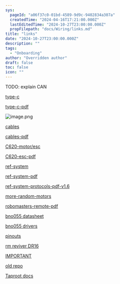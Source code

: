 ```yaml
---
sys:
  pageId: "a06f37c0-01bd-4589-9d9c-9402834a307a"
  createdTime: "2024-04-16T17:21:00.000Z"
  lastEditedTime: "2024-10-27T23:00:00.000Z"
  propFilepath: "docs/Wiring/links.md"
title: "links"
date: "2024-10-27T23:00:00.000Z"
description: ""
tags:
  - "Onboarding"
author: "Overridden author"
draft: false
toc: false
icon: ""
---
```


TODO: explain CAN

[type-c](https://www.robomaster.com/en-US/products/components/general/development-board-type-c#downloads)

[type-c-pdf](https://rm-static.djicdn.com/tem/35228/RoboMaster%20Development%20Board%20Type%20C%20User%20Manual.pdf)

![image.png](https://prod-files-secure.s3.us-west-2.amazonaws.com/d518164a-d88e-44d1-a4ee-3adb3bd8bce0/0d29e717-3b43-4c2c-aaab-1a40c334c1d2/image.png?X-Amz-Algorithm=AWS4-HMAC-SHA256&X-Amz-Content-Sha256=UNSIGNED-PAYLOAD&X-Amz-Credential=ASIAZI2LB4663CNBFQCO%2F20250322%2Fus-west-2%2Fs3%2Faws4_request&X-Amz-Date=20250322T021407Z&X-Amz-Expires=3600&X-Amz-Security-Token=IQoJb3JpZ2luX2VjEFkaCXVzLXdlc3QtMiJIMEYCIQD%2FbHZjRHAwpSmDNDUI3j8IBDQ5%2BhkzBNUr3WfnSKdZtgIhAOVeMyk%2BABiW%2B5gzn9O0asreRw0PfD2EZL0kqQqFxBpEKogECLL%2F%2F%2F%2F%2F%2F%2F%2F%2F%2FwEQABoMNjM3NDIzMTgzODA1IgzB5eQxft1LTJ8NN5oq3AOazT41SiV7UypJPwbhpinuSe%2FdFHiLAU5nDeQeOTDACZHiCFOOadPazD2HskSIEY6HLnEkPUNpcKCBZ9hnJcGN9cNpTTJcskSwSiDSDaSgoz1HxMcg2wb4ZjKC8UjmpzRDxK7fPYTd7dTctHA6PuU%2BQRT0fcFNvXVDKFiFszRgtnxpdSqyyUb%2FETcJxIdZv4GvOyBim9vk9XL7vP5pP9OdPgOFBRd%2FyHxpZ%2BJI04xocVy3hH3z%2FSulpjFzWgi%2FG6m7x01zqo%2Bqu%2FYzknbxC5m2bv5XAZ%2FD%2F3qwZK6NUxERXw8yCvrJzF38CyKYRDWl72iw0ukSqJd031%2FWbIL2O49DyTn%2BrLsY3E8LIeH7KhRvkWFGsyjx5EI6D%2B2Z%2FyYe%2BKyNsN4LAhFe9QjQSpSq%2B4Ce6eur7yLIyGhwfiDpSrctKPrL9%2FobUaQjbG9znoXYDK0SO3LyMrUZEAElYx1FNFyvEf%2FR1Rb%2B2D3Pigy1jf0dX2C6LVNAvFX6rYvyJiceF7IvERwKpw3zZbN9cV7oPu%2BL5%2B7Ml1ZL9g%2BBag99uebqS1%2Fkm8hGeygFDtizHbU3ck4pRSg5RTukofvj89X15tJmmFksNjoQXngOE8mrPPnPQt0csJwcEWKV0CDEyzCGmvi%2BBjqkAfjkWTSInZBC2fipht2nin30q15goxcP6uwqgCpJp%2FYnENiLwSiYzkW92S5IsAl2QiowJtKwhYnHIk4P0eiV188lodWnFioR8qsCbhO4%2FbhQk%2BgJEjnb5QU2v0Fo20T2G6pqssdc3pFDDzK8LgI2b9wdo0DCIe4U6RDhrqrxHFtYUi0RRPFtfUQ7YbgCwrWu%2FaebIxYYyKATN06RklDg%2BTBP%2FJpk&X-Amz-Signature=623f5e5277d6f56a40caa8b276a1bb674100f0e08f0d04f09799cc5849dddef6&X-Amz-SignedHeaders=host&x-id=GetObject)

[cables](https://www.robomaster.com/en-US/products/components/general/development-board)

[cables-pdf](https://rm-static.djicdn.com/tem/RoboMaster%20Development%20Board%20Cables%20In%20the%20Box.pdf)

[C620-motor/esc](https://www.robomaster.com/en-US/products/components/general/M3508?from=online-store&position=download#download)

[C620-esc-pdf](https://rm-static.djicdn.com/tem/17348/RoboMaster%20C620%20Brushless%20DC%20Motor%20Speed%20Controller%20V1.01.pdf)

[ref-system](https://www.robomaster.com/en-US/products/components/referee)

[ref-system-pdf](https://rm-static.djicdn.com/tem/17348/RoboMaster%20Referee%20System%20User%20Manual%20V1.3.pdf)

[ref-system-protocols-pdf-v1.6](https://rm-static.djicdn.com/tem/17348/RoboMaster%20Referee%20System%20Serial%20Port%20Protocol%20Appendix%20V1.6%EF%BC%8820231124%EF%BC%89.pdf)

[more-random-motors](https://www.robomaster.com/en-US/products/components/competition)

[robomasters-remote-pdf](https://dl.djicdn.com/downloads/dt7/en/DT7&DR16_RC_System_User_Manual_v2.00_en.pdf)

[bno055
datasheet](https://cdn-shop.adafruit.com/datasheets/BST_BNO055_DS000_12.pdf)

[bno055
drivers](https://github.com/adafruit/Adafruit_BNO055)

[pinouts](https://learn.adafruit.com/adafruit-bno055-absolute-orientation-sensor/pinouts)

[rm
reviver DR16](https://dl.djicdn.com/downloads/dt7/en/DT7&DR16_RC_System_User_Manual_v2.00_en.pdf)

[IMPORTANT](https://www.twitch.tv/videos/2100072393?t=02h12m03s)

[old repo](https://gitlab.com/agmui/rhit-robomasters)

[Taproot docs](https://aruw.gitlab.io/controls/taproot/api/classtap_1_1arch_1_1_periodic_timer.html)
